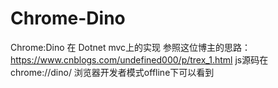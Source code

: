 # Chrome-Dino
Chrome:Dino 在 Dotnet mvc上的实现
参照这位博主的思路：https://www.cnblogs.com/undefined000/p/trex_1.html
js源码在chrome://dino/ 浏览器开发者模式offline下可以看到